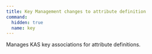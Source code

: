 ```yaml
---
title: Key Management changes to attribute definition
command:
  hidden: true
  name: key
---
```


Manages KAS key associations for attribute definitions.
